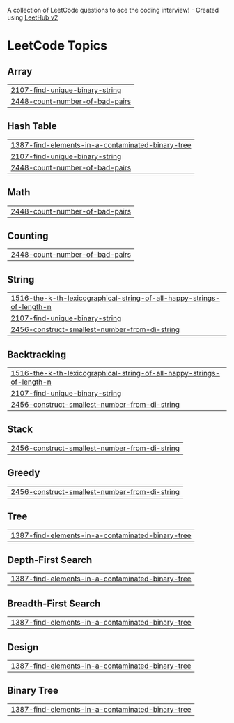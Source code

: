 A collection of LeetCode questions to ace the coding interview! - Created using [LeetHub v2](https://github.com/arunbhardwaj/LeetHub-2.0)
<!---LeetCode Topics Start-->
# LeetCode Topics
## Array
|  |
| ------- |
| [2107-find-unique-binary-string](https://github.com/betiiy-haile/DSA-Practices/tree/master/2107-find-unique-binary-string) |
| [2448-count-number-of-bad-pairs](https://github.com/betiiy-haile/DSA-Practices/tree/master/2448-count-number-of-bad-pairs) |
## Hash Table
|  |
| ------- |
| [1387-find-elements-in-a-contaminated-binary-tree](https://github.com/betiiy-haile/DSA-Practices/tree/master/1387-find-elements-in-a-contaminated-binary-tree) |
| [2107-find-unique-binary-string](https://github.com/betiiy-haile/DSA-Practices/tree/master/2107-find-unique-binary-string) |
| [2448-count-number-of-bad-pairs](https://github.com/betiiy-haile/DSA-Practices/tree/master/2448-count-number-of-bad-pairs) |
## Math
|  |
| ------- |
| [2448-count-number-of-bad-pairs](https://github.com/betiiy-haile/DSA-Practices/tree/master/2448-count-number-of-bad-pairs) |
## Counting
|  |
| ------- |
| [2448-count-number-of-bad-pairs](https://github.com/betiiy-haile/DSA-Practices/tree/master/2448-count-number-of-bad-pairs) |
## String
|  |
| ------- |
| [1516-the-k-th-lexicographical-string-of-all-happy-strings-of-length-n](https://github.com/betiiy-haile/DSA-Practices/tree/master/1516-the-k-th-lexicographical-string-of-all-happy-strings-of-length-n) |
| [2107-find-unique-binary-string](https://github.com/betiiy-haile/DSA-Practices/tree/master/2107-find-unique-binary-string) |
| [2456-construct-smallest-number-from-di-string](https://github.com/betiiy-haile/DSA-Practices/tree/master/2456-construct-smallest-number-from-di-string) |
## Backtracking
|  |
| ------- |
| [1516-the-k-th-lexicographical-string-of-all-happy-strings-of-length-n](https://github.com/betiiy-haile/DSA-Practices/tree/master/1516-the-k-th-lexicographical-string-of-all-happy-strings-of-length-n) |
| [2107-find-unique-binary-string](https://github.com/betiiy-haile/DSA-Practices/tree/master/2107-find-unique-binary-string) |
| [2456-construct-smallest-number-from-di-string](https://github.com/betiiy-haile/DSA-Practices/tree/master/2456-construct-smallest-number-from-di-string) |
## Stack
|  |
| ------- |
| [2456-construct-smallest-number-from-di-string](https://github.com/betiiy-haile/DSA-Practices/tree/master/2456-construct-smallest-number-from-di-string) |
## Greedy
|  |
| ------- |
| [2456-construct-smallest-number-from-di-string](https://github.com/betiiy-haile/DSA-Practices/tree/master/2456-construct-smallest-number-from-di-string) |
## Tree
|  |
| ------- |
| [1387-find-elements-in-a-contaminated-binary-tree](https://github.com/betiiy-haile/DSA-Practices/tree/master/1387-find-elements-in-a-contaminated-binary-tree) |
## Depth-First Search
|  |
| ------- |
| [1387-find-elements-in-a-contaminated-binary-tree](https://github.com/betiiy-haile/DSA-Practices/tree/master/1387-find-elements-in-a-contaminated-binary-tree) |
## Breadth-First Search
|  |
| ------- |
| [1387-find-elements-in-a-contaminated-binary-tree](https://github.com/betiiy-haile/DSA-Practices/tree/master/1387-find-elements-in-a-contaminated-binary-tree) |
## Design
|  |
| ------- |
| [1387-find-elements-in-a-contaminated-binary-tree](https://github.com/betiiy-haile/DSA-Practices/tree/master/1387-find-elements-in-a-contaminated-binary-tree) |
## Binary Tree
|  |
| ------- |
| [1387-find-elements-in-a-contaminated-binary-tree](https://github.com/betiiy-haile/DSA-Practices/tree/master/1387-find-elements-in-a-contaminated-binary-tree) |
<!---LeetCode Topics End-->